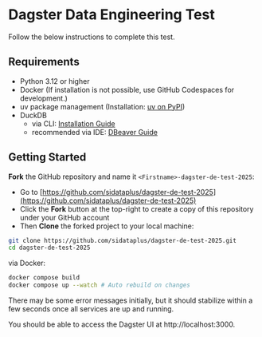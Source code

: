 # Dagster Data Engineering Test

Follow the below instructions to complete this test.

## Requirements
- Python 3.12 or higher
- Docker (If installation is not possible, use GitHub Codespaces for development.)
- uv package management (Installation: [uv on PyPI](https://pypi.org/project/uv/))
- DuckDB
  - via CLI: [Installation Guide](https://duckdb.org/docs/installation/?version=stable&environment=cli&platform=macos&download_method=package_manager)  
  - recommended via IDE: [DBeaver Guide](https://duckdb.org/docs/stable/guides/sql_editors/dbeaver.html)  

## Getting Started

**Fork** the GitHub repository and name it `<Firstname>-dagster-de-test-2025`:
- Go to [https://github.com/sidataplus/dagster-de-test-2025](https://github.com/sidataplus/dagster-de-test-2025)
- Click the **Fork** button at the top-right to create a copy of this repository under your GitHub account
- Then **Clone** the forked project to your local machine:
```bash
git clone https://github.com/sidataplus/dagster-de-test-2025.git
cd dagster-de-test-2025
```

via Docker:
```bash
docker compose build
docker compose up --watch # Auto rebuild on changes
```
There may be some error messages initially, but it should stabilize within a few seconds once all services are up and running.

You should be able to access the Dagster UI at http://localhost:3000.
